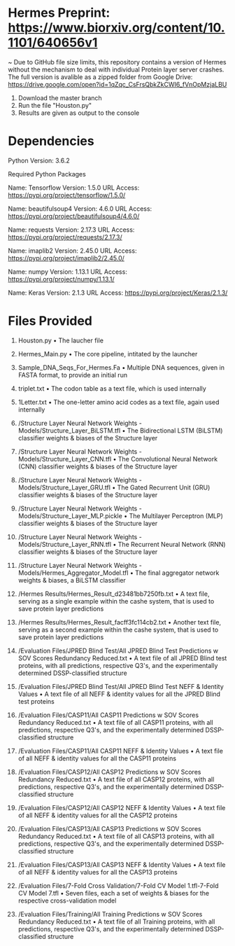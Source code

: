 # Hermes Preprint: https://www.biorxiv.org/content/10.1101/640656v1

~ Due to GitHub file size limits, this repository contains a version of Hermes without the mechanism to deal with individual Protein layer server crashes. The full version is avalible as a zipped folder from Google Drive: https://drive.google.com/open?id=1qZqc_CsFrsQbkZkCWI6_fVnOpMzjaLBU

1. Download the master branch
2. Run the file "Houston.py"
3. Results are given as output to the console

# Dependencies

Python Version: 3.6.2

Required Python Packages

Name: Tensorflow
Version: 1.5.0
URL Access: https://pypi.org/project/tensorflow/1.5.0/

Name: beautifulsoup4
Version: 4.6.0
URL Access: https://pypi.org/project/beautifulsoup4/4.6.0/

Name: requests
Version: 2.17.3
URL Access: https://pypi.org/project/requests/2.17.3/

Name: imaplib2
Version: 2.45.0
URL Access: https://pypi.org/project/imaplib2/2.45.0/

Name: numpy
Version: 1.13.1
URL Access: https://pypi.org/project/numpy/1.13.1/

Name: Keras
Version: 2.1.3
URL Access: https://pypi.org/project/Keras/2.1.3/

# Files Provided
1. Houston.py
• The laucher file

2. Hermes_Main.py
• The core pipeline, intitated by the launcher

3. Sample_DNA_Seqs_For_Hermes.Fa
• Multiple DNA sequences, given in FASTA format, to provide an initial run

4. triplet.txt
• The codon table as a text file, which is used internally

5. 1Letter.txt
• The one-letter amino acid codes as a text file, again used internally

6. /Structure Layer Neural Network Weights - Models/Structure_Layer_BiLSTM.tfl
• The Bidirectional LSTM (BiLSTM) classifier weights & biases of the Structure layer

7. /Structure Layer Neural Network Weights - Models/Structure_Layer_CNN.tfl
• The Convolutional Neural Network (CNN) classifier weights & biases of the Structure layer

8. /Structure Layer Neural Network Weights - Models/Structure_Layer_GRU.tfl
• The Gated Recurrent Unit (GRU) classifier weights & biases of the Structure layer

9. /Structure Layer Neural Network Weights - Models/Structure_Layer_MLP.pickle
• The Multilayer Perceptron (MLP) classifier weights & biases of the Structure layer

10. /Structure Layer Neural Network Weights - Models/Structure_Layer_RNN.tfl
• The Recurrent Neural Network (RNN) classifier weights & biases of the Structure layer

11. /Structure Layer Neural Network Weights - Models/Hermes_Aggregator_Model.tfl
• The final aggregator network weights & biases, a BiLSTM classifier

12. /Hermes Results/Hermes_Result_d23481bb7250fb.txt
• A text file, serving as a single example within the cashe system, that is used to save protein layer predictions

13. /Hermes Results/Hermes_Result_facff3fc114cb2.txt
• Another text file, serving as a second example within the cashe system, that is used to save protein layer predictions

14. /Evaluation Files/JPRED Blind Test/All JPRED Blind Test Predictions w SOV Scores Redundancy Reduced.txt
• A text file of all JPRED Blind test proteins, with all predictions, respective Q3's, and the experimentally determined DSSP-classified structure

15. /Evaluation Files/JPRED Blind Test/All JPRED Blind Test NEFF & Identity Values
• A text file of all NEFF & identity values for all the JPRED Blind test proteins

16. /Evaluation Files/CASP11/All CASP11 Predictions w SOV Scores Redundancy Reduced.txt
• A text file of all CASP11 proteins, with all predictions, respective Q3's, and the experimentally determined DSSP-classified structure

17. /Evaluation Files/CASP11/All CASP11 NEFF & Identity Values
• A text file of all NEFF & identity values for all the CASP11 proteins

18. /Evaluation Files/CASP12/All CASP12 Predictions w SOV Scores Redundancy Reduced.txt
• A text file of all CASP12 proteins, with all predictions, respective Q3's, and the experimentally determined DSSP-classified structure

19. /Evaluation Files/CASP12/All CASP12 NEFF & Identity Values
• A text file of all NEFF & identity values for all the CASP12 proteins

20. /Evaluation Files/CASP13/All CASP13 Predictions w SOV Scores Redundancy Reduced.txt
• A text file of all CASP13 proteins, with all predictions, respective Q3's, and the experimentally determined DSSP-classified structure

21. /Evaluation Files/CASP13/All CASP13 NEFF & Identity Values
• A text file of all NEFF & identity values for all the CASP13 proteins

22. /Evaluation Files/7-Fold Cross Validation/7-Fold CV Model 1.tfl-7-Fold CV Model 7.tfl
• Seven files, each a set of weights & biases for the respective cross-validation model

23. /Evaluation Files/Training/All Training Predictions w SOV Scores Redundancy Reduced.txt
• A text file of all Training proteins, with all predictions, respective Q3's, and the experimentally determined DSSP-classified structure
